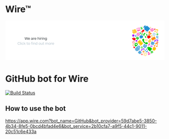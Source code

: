 # Wire™
[![Wire logo](https://github.com/wireapp/wire/blob/master/assets/header-small.png?raw=true)](https://wire.com/jobs/)

# GitHub bot for Wire
[![Build Status](https://travis-ci.org/wearezeta/github-bot.svg?branch=master)](https://travis-ci.org/wearezeta/github-bot)

## How to use the bot
https://app.wire.com?bot_name=GitHub&bot_provider=59d7abe5-3850-4b34-8fe5-0bcd4bfad4e6&bot_service=2b10cfa7-a9f5-44c1-9011-20c51c6e433a
